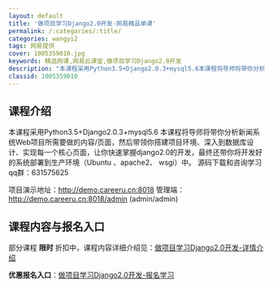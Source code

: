 ```yaml
---
layout: default
title: '做项目学习Django2.0开发-网易精品单课'
permalink: /:categories/:title/
categories: wangyi2
tags: 网易提供
cover: 1005359010.jpg
keywords: 精选网课,网易云课堂,做项目学习Django2.0开发
description: "本课程采用Python3.5+Django2.0.3+mysql5.6本课程将导师将带你分析新闻系统Web项目所需要做的内容/页面，然后带领你搭建项目环境、深入到数据库设计、实现每一个核心页"
classid: 1005359010
---
```


## 课程介绍

本课程采用Python3.5+Django2.0.3+mysql5.6
本课程将导师将带你分析新闻系统Web项目所需要做的内容/页面，然后带领你搭建项目环境、深入到数据库设计、实现每一个核心页面，让你快速掌握django2.0的开发，最终还带你将开发好的系统部署到生产环境（Ubuntu 、apache2、 wsgi）中。
源码下载和咨询学习qq群：631575625

项目演示地址：http://demo.careeru.cn:8018
管理端：http://demo.careeru.cn:8018/admin     (admin/admin)

## 课程内容与报名入口

部分课程 **限时** 折扣中，课程内容详细介绍见：[做项目学习Django2.0开发-详情介绍](https://study.163.com/course/introduction/1005359010.htm?share=1&shareId=1025206652&utm_campaign=share&utm_medium=iphoneShare&utm_source=&utm_u=1025206652)

**优惠报名入口**：[做项目学习Django2.0开发-报名学习](https://study.163.com/course/introduction/1005359010.htm?share=1&shareId=1025206652&utm_campaign=share&utm_medium=iphoneShare&utm_source=&utm_u=1025206652)

